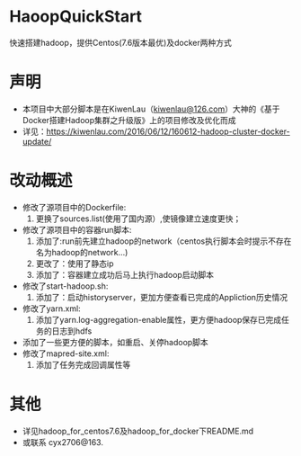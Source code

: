 # HaoopQuickStart
快速搭建hadoop，提供Centos(7.6版本最优)及docker两种方式
# 声明
- 本项目中大部分脚本是在KiwenLau（kiwenlau@126.com）大神的《基于Docker搭建Hadoop集群之升级版》上的项目修改及优化而成
- 详见：https://kiwenlau.com/2016/06/12/160612-hadoop-cluster-docker-update/
# 改动概述
- 修改了源项目中的Dockerfile:
    1. 更换了sources.list(使用了国内源）,使镜像建立速度更快；
- 修改了源项目中的容器run脚本:
    1. 添加了:run前先建立hadoop的network（centos执行脚本会时提示不存在名为hadoop的network...)
    2. 更改了：使用了静态ip
    3. 添加了：容器建立成功后马上执行hadoop启动脚本
- 修改了start-hadoop.sh:
    1. 添加了：启动historyserver，更加方便查看已完成的Appliction历史情况
- 修改了yarn.xml:
    1. 添加了yarn.log-aggregation-enable属性，更方便hadoop保存已完成任务的日志到hdfs
- 添加了一些更方便的脚本，如重启、关停hadoop脚本
- 修改了mapred-site.xml:
    1. 添加了任务完成回调属性等
# 其他
- 详见hadoop_for_centos7.6及hadoop_for_docker下README.md
- 或联系 cyx2706@163.
